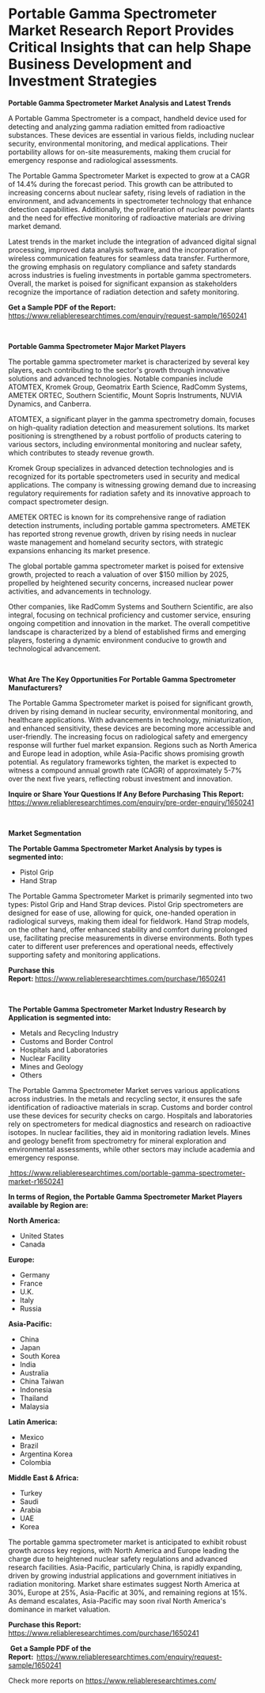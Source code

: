 <p><h1>Portable Gamma Spectrometer Market Research Report Provides Critical Insights that can help Shape Business Development and Investment Strategies</h1></p><p><strong>Portable Gamma Spectrometer Market Analysis and Latest Trends</strong></p>
<p><p>A Portable Gamma Spectrometer is a compact, handheld device used for detecting and analyzing gamma radiation emitted from radioactive substances. These devices are essential in various fields, including nuclear security, environmental monitoring, and medical applications. Their portability allows for on-site measurements, making them crucial for emergency response and radiological assessments.</p><p>The Portable Gamma Spectrometer Market is expected to grow at a CAGR of 14.4% during the forecast period. This growth can be attributed to increasing concerns about nuclear safety, rising levels of radiation in the environment, and advancements in spectrometer technology that enhance detection capabilities. Additionally, the proliferation of nuclear power plants and the need for effective monitoring of radioactive materials are driving market demand.</p><p>Latest trends in the market include the integration of advanced digital signal processing, improved data analysis software, and the incorporation of wireless communication features for seamless data transfer. Furthermore, the growing emphasis on regulatory compliance and safety standards across industries is fueling investments in portable gamma spectrometers. Overall, the market is poised for significant expansion as stakeholders recognize the importance of radiation detection and safety monitoring.</p></p>
<p><strong>Get a Sample PDF of the Report:&nbsp;</strong> <a href="https://www.reliableresearchtimes.com/enquiry/request-sample/1650241?utm_campaign=2096&utm_medium=2&utm_source=Github&utm_content=ia&utm_term=17022025&utm_id=portable-gamma-spectrometer">https://www.reliableresearchtimes.com/enquiry/request-sample/1650241</a></p>
<p>&nbsp;</p>
<p><strong>Portable Gamma Spectrometer Major Market Players</strong></p>
<p><p>The portable gamma spectrometer market is characterized by several key players, each contributing to the sector's growth through innovative solutions and advanced technologies. Notable companies include ATOMTEX, Kromek Group, Geomatrix Earth Science, RadComm Systems, AMETEK ORTEC, Southern Scientific, Mount Sopris Instruments, NUVIA Dynamics, and Canberra.</p><p>ATOMTEX, a significant player in the gamma spectrometry domain, focuses on high-quality radiation detection and measurement solutions. Its market positioning is strengthened by a robust portfolio of products catering to various sectors, including environmental monitoring and nuclear safety, which contributes to steady revenue growth.</p><p>Kromek Group specializes in advanced detection technologies and is recognized for its portable spectrometers used in security and medical applications. The company is witnessing growing demand due to increasing regulatory requirements for radiation safety and its innovative approach to compact spectrometer design.</p><p>AMETEK ORTEC is known for its comprehensive range of radiation detection instruments, including portable gamma spectrometers. AMETEK has reported strong revenue growth, driven by rising needs in nuclear waste management and homeland security sectors, with strategic expansions enhancing its market presence.</p><p>The global portable gamma spectrometer market is poised for extensive growth, projected to reach a valuation of over $150 million by 2025, propelled by heightened security concerns, increased nuclear power activities, and advancements in technology.</p><p>Other companies, like RadComm Systems and Southern Scientific, are also integral, focusing on technical proficiency and customer service, ensuring ongoing competition and innovation in the market. The overall competitive landscape is characterized by a blend of established firms and emerging players, fostering a dynamic environment conducive to growth and technological advancement.</p></p>
<p>&nbsp;</p>
<p><strong>What Are The Key Opportunities For Portable Gamma Spectrometer Manufacturers?</strong></p>
<p><p>The Portable Gamma Spectrometer market is poised for significant growth, driven by rising demand in nuclear security, environmental monitoring, and healthcare applications. With advancements in technology, miniaturization, and enhanced sensitivity, these devices are becoming more accessible and user-friendly. The increasing focus on radiological safety and emergency response will further fuel market expansion. Regions such as North America and Europe lead in adoption, while Asia-Pacific shows promising growth potential. As regulatory frameworks tighten, the market is expected to witness a compound annual growth rate (CAGR) of approximately 5-7% over the next five years, reflecting robust investment and innovation.</p></p>
<p><strong>Inquire or Share Your Questions If Any Before Purchasing This Report:</strong> <a href="https://www.reliableresearchtimes.com/enquiry/pre-order-enquiry/1650241?utm_campaign=2096&utm_medium=2&utm_source=Github&utm_content=ia&utm_term=17022025&utm_id=portable-gamma-spectrometer">https://www.reliableresearchtimes.com/enquiry/pre-order-enquiry/1650241</a></p>
<p>&nbsp;</p>
<p><strong>Market Segmentation</strong></p>
<p><strong>The Portable Gamma Spectrometer Market Analysis by types is segmented into:</strong></p>
<p><ul><li>Pistol Grip</li><li>Hand Strap</li></ul></p>
<p><p>The Portable Gamma Spectrometer Market is primarily segmented into two types: Pistol Grip and Hand Strap devices. Pistol Grip spectrometers are designed for ease of use, allowing for quick, one-handed operation in radiological surveys, making them ideal for fieldwork. Hand Strap models, on the other hand, offer enhanced stability and comfort during prolonged use, facilitating precise measurements in diverse environments. Both types cater to different user preferences and operational needs, effectively supporting safety and monitoring applications.</p></p>
<p><strong>Purchase this Report:&nbsp;</strong><a href="https://www.reliableresearchtimes.com/purchase/1650241?utm_campaign=2096&utm_medium=2&utm_source=Github&utm_content=ia&utm_term=17022025&utm_id=portable-gamma-spectrometer">https://www.reliableresearchtimes.com/purchase/1650241</a></p>
<p>&nbsp;</p>
<p><strong>The Portable Gamma Spectrometer Market Industry Research by Application is segmented into:</strong></p>
<p><ul><li>Metals and Recycling Industry</li><li>Customs and Border Control</li><li>Hospitals and Laboratories</li><li>Nuclear Facility</li><li>Mines and Geology</li><li>Others</li></ul></p>
<p><p>The Portable Gamma Spectrometer Market serves various applications across industries. In the metals and recycling sector, it ensures the safe identification of radioactive materials in scrap. Customs and border control use these devices for security checks on cargo. Hospitals and laboratories rely on spectrometers for medical diagnostics and research on radioactive isotopes. In nuclear facilities, they aid in monitoring radiation levels. Mines and geology benefit from spectrometry for mineral exploration and environmental assessments, while other sectors may include academia and emergency response.</p></p>
<p><a href="https://www.reliableresearchtimes.com/portable-gamma-spectrometer-market-r1650241?utm_campaign=2096&utm_medium=2&utm_source=Github&utm_content=ia&utm_term=17022025&utm_id=portable-gamma-spectrometer">&nbsp;https://www.reliableresearchtimes.com/portable-gamma-spectrometer-market-r1650241</a></p>
<p><strong>In terms of Region, the Portable Gamma Spectrometer Market Players available by Region are:</strong></p>
<p>
    <p> <strong> North America: </strong>
        <ul>
            <li>United States</li>
            <li>Canada</li>
        </ul>
        </p> 
    <p> <strong> Europe: </strong>
        <ul>
            <li>Germany</li>
            <li>France</li>
            <li>U.K.</li>
            <li>Italy</li>
            <li>Russia</li>
        </ul>
        </p> 
    <p> <strong> Asia-Pacific: </strong>
        <ul>
            <li>China</li>
            <li>Japan</li>
            <li>South Korea</li>
            <li>India</li>
            <li>Australia</li>
            <li>China Taiwan</li>
            <li>Indonesia</li>
            <li>Thailand</li>
            <li>Malaysia</li>
        </ul>
        </p> 
    <p> <strong> Latin America: </strong>
        <ul>
            <li>Mexico</li>
            <li>Brazil</li>
            <li>Argentina Korea</li>
            <li>Colombia</li>
        </ul>
        </p> 
    <p> <strong> Middle East & Africa: </strong>
        <ul>
            <li>Turkey</li>
            <li>Saudi</li>
            <li>Arabia</li>
            <li>UAE</li>
            <li>Korea</li>
        </ul>
    </p>
    </p>
<p><p>The portable gamma spectrometer market is anticipated to exhibit robust growth across key regions, with North America and Europe leading the charge due to heightened nuclear safety regulations and advanced research facilities. Asia-Pacific, particularly China, is rapidly expanding, driven by growing industrial applications and government initiatives in radiation monitoring. Market share estimates suggest North America at 30%, Europe at 25%, Asia-Pacific at 30%, and remaining regions at 15%. As demand escalates, Asia-Pacific may soon rival North America's dominance in market valuation.</p></p>
<p><strong>Purchase this Report: </strong><a href="https://www.reliableresearchtimes.com/purchase/1650241?utm_campaign=2096&utm_medium=2&utm_source=Github&utm_content=ia&utm_term=17022025&utm_id=portable-gamma-spectrometer">https://www.reliableresearchtimes.com/purchase/1650241</a></p>
<p>&nbsp;<strong>Get a Sample PDF of the Report:&nbsp;&nbsp;</strong><a href="https://www.reliableresearchtimes.com/enquiry/request-sample/1650241?utm_campaign=2096&utm_medium=2&utm_source=Github&utm_content=ia&utm_term=17022025&utm_id=portable-gamma-spectrometer">https://www.reliableresearchtimes.com/enquiry/request-sample/1650241</a></p>
<p><strong></strong></p>
<p>Check more reports on <a href="https://www.reliableresearchtimes.com/?utm_campaign=2096&utm_medium=2&utm_source=Github&utm_content=ia&utm_term=17022025&utm_id=portable-gamma-spectrometer">https://www.reliableresearchtimes.com/</a></p>